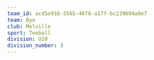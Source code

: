 ```yaml
---
team_id: acd5e916-5565-46f8-a17f-bc239694a0e7
team: Bye
club: Melville
sport: Teeball
division: U10
division_number: 3
---
```

